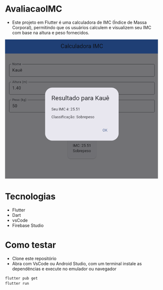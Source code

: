 # AvaliacaoIMC
- Este projeto em Flutter é uma calculadora de IMC (Índice de Massa Corporal), permitindo que os usuários calculem e visualizem seu IMC com base na altura e peso fornecidos.

![Print0](./assets/imc.png)

# Tecnologias
- Flutter
- Dart
- vsCode
- Firebase Studio

# Como testar
- Clone este repositório
- Abra com VsCode ou Android Studio, com um terminal instale as dependências e execute no emulador ou navegador
```bash
flutter pub get
flutter run
```

